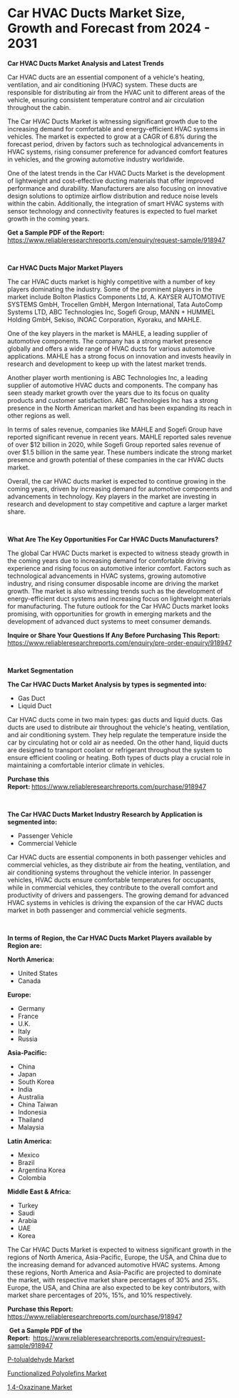 <p><h1>Car HVAC Ducts Market Size, Growth and Forecast from 2024 - 2031</h1></p><p><strong>Car HVAC Ducts Market Analysis and Latest Trends</strong></p>
<p><p>Car HVAC ducts are an essential component of a vehicle's heating, ventilation, and air conditioning (HVAC) system. These ducts are responsible for distributing air from the HVAC unit to different areas of the vehicle, ensuring consistent temperature control and air circulation throughout the cabin.</p><p>The Car HVAC Ducts Market is witnessing significant growth due to the increasing demand for comfortable and energy-efficient HVAC systems in vehicles. The market is expected to grow at a CAGR of 6.8% during the forecast period, driven by factors such as technological advancements in HVAC systems, rising consumer preference for advanced comfort features in vehicles, and the growing automotive industry worldwide.</p><p>One of the latest trends in the Car HVAC Ducts Market is the development of lightweight and cost-effective ducting materials that offer improved performance and durability. Manufacturers are also focusing on innovative design solutions to optimize airflow distribution and reduce noise levels within the cabin. Additionally, the integration of smart HVAC systems with sensor technology and connectivity features is expected to fuel market growth in the coming years.</p></p>
<p><strong>Get a Sample PDF of the Report:&nbsp;</strong> <a href="https://www.reliableresearchreports.com/enquiry/request-sample/918947">https://www.reliableresearchreports.com/enquiry/request-sample/918947</a></p>
<p>&nbsp;</p>
<p><strong>Car HVAC Ducts Major Market Players</strong></p>
<p><p>The car HVAC ducts market is highly competitive with a number of key players dominating the industry. Some of the prominent players in the market include Bolton Plastics Components Ltd, A. KAYSER AUTOMOTIVE SYSTEMS GmbH, Trocellen GmbH, Mergon International, Tata AutoComp Systems LTD, ABC Technologies Inc, Sogefi Group, MANN + HUMMEL Holding GmbH, Sekiso, INOAC Corporation, Kyoraku, and MAHLE.</p><p>One of the key players in the market is MAHLE, a leading supplier of automotive components. The company has a strong market presence globally and offers a wide range of HVAC ducts for various automotive applications. MAHLE has a strong focus on innovation and invests heavily in research and development to keep up with the latest market trends.</p><p>Another player worth mentioning is ABC Technologies Inc, a leading supplier of automotive HVAC ducts and components. The company has seen steady market growth over the years due to its focus on quality products and customer satisfaction. ABC Technologies Inc has a strong presence in the North American market and has been expanding its reach in other regions as well.</p><p>In terms of sales revenue, companies like MAHLE and Sogefi Group have reported significant revenue in recent years. MAHLE reported sales revenue of over $12 billion in 2020, while Sogefi Group reported sales revenue of over $1.5 billion in the same year. These numbers indicate the strong market presence and growth potential of these companies in the car HVAC ducts market.</p><p>Overall, the car HVAC ducts market is expected to continue growing in the coming years, driven by increasing demand for automotive components and advancements in technology. Key players in the market are investing in research and development to stay competitive and capture a larger market share.</p></p>
<p>&nbsp;</p>
<p><strong>What Are The Key Opportunities For Car HVAC Ducts Manufacturers?</strong></p>
<p><p>The global Car HVAC Ducts market is expected to witness steady growth in the coming years due to increasing demand for comfortable driving experience and rising focus on automotive interior comfort. Factors such as technological advancements in HVAC systems, growing automotive industry, and rising consumer disposable income are driving the market growth. The market is also witnessing trends such as the development of energy-efficient duct systems and increasing focus on lightweight materials for manufacturing. The future outlook for the Car HVAC Ducts market looks promising, with opportunities for growth in emerging markets and the development of advanced duct systems to meet consumer demands.</p></p>
<p><strong>Inquire or Share Your Questions If Any Before Purchasing This Report:</strong> <a href="https://www.reliableresearchreports.com/enquiry/pre-order-enquiry/918947">https://www.reliableresearchreports.com/enquiry/pre-order-enquiry/918947</a></p>
<p>&nbsp;</p>
<p><strong>Market Segmentation</strong></p>
<p><strong>The Car HVAC Ducts Market Analysis by types is segmented into:</strong></p>
<p><ul><li>Gas Duct</li><li>Liquid Duct</li></ul></p>
<p><p>Car HVAC ducts come in two main types: gas ducts and liquid ducts. Gas ducts are used to distribute air throughout the vehicle's heating, ventilation, and air conditioning system. They help regulate the temperature inside the car by circulating hot or cold air as needed. On the other hand, liquid ducts are designed to transport coolant or refrigerant throughout the system to ensure efficient cooling or heating. Both types of ducts play a crucial role in maintaining a comfortable interior climate in vehicles.</p></p>
<p><strong>Purchase this Report:&nbsp;</strong><a href="https://www.reliableresearchreports.com/purchase/918947">https://www.reliableresearchreports.com/purchase/918947</a></p>
<p>&nbsp;</p>
<p><strong>The Car HVAC Ducts Market Industry Research by Application is segmented into:</strong></p>
<p><ul><li>Passenger Vehicle</li><li>Commercial Vehicle</li></ul></p>
<p><p>Car HVAC ducts are essential components in both passenger vehicles and commercial vehicles, as they distribute air from the heating, ventilation, and air conditioning systems throughout the vehicle interior. In passenger vehicles, HVAC ducts ensure comfortable temperatures for occupants, while in commercial vehicles, they contribute to the overall comfort and productivity of drivers and passengers. The growing demand for advanced HVAC systems in vehicles is driving the expansion of the car HVAC ducts market in both passenger and commercial vehicle segments.</p></p>
<p>&nbsp;</p>
<p><strong>In terms of Region, the Car HVAC Ducts Market Players available by Region are:</strong></p>
<p>
    <p> <strong> North America: </strong>
        <ul>
            <li>United States</li>
            <li>Canada</li>
        </ul>
        </p> 
    <p> <strong> Europe: </strong>
        <ul>
            <li>Germany</li>
            <li>France</li>
            <li>U.K.</li>
            <li>Italy</li>
            <li>Russia</li>
        </ul>
        </p> 
    <p> <strong> Asia-Pacific: </strong>
        <ul>
            <li>China</li>
            <li>Japan</li>
            <li>South Korea</li>
            <li>India</li>
            <li>Australia</li>
            <li>China Taiwan</li>
            <li>Indonesia</li>
            <li>Thailand</li>
            <li>Malaysia</li>
        </ul>
        </p> 
    <p> <strong> Latin America: </strong>
        <ul>
            <li>Mexico</li>
            <li>Brazil</li>
            <li>Argentina Korea</li>
            <li>Colombia</li>
        </ul>
        </p> 
    <p> <strong> Middle East & Africa: </strong>
        <ul>
            <li>Turkey</li>
            <li>Saudi</li>
            <li>Arabia</li>
            <li>UAE</li>
            <li>Korea</li>
        </ul>
    </p>
    </p>
<p><p>The Car HVAC Ducts Market is expected to witness significant growth in the regions of North America, Asia-Pacific, Europe, the USA, and China due to the increasing demand for advanced automotive HVAC systems. Among these regions, North America and Asia-Pacific are projected to dominate the market, with respective market share percentages of 30% and 25%. Europe, the USA, and China are also expected to be key contributors, with market share percentages of 20%, 15%, and 10% respectively.</p></p>
<p><strong>Purchase this Report: </strong><a href="https://www.reliableresearchreports.com/purchase/918947">https://www.reliableresearchreports.com/purchase/918947</a></p>
<p>&nbsp;<strong>Get a Sample PDF of the Report:&nbsp;&nbsp;</strong><a href="https://www.reliableresearchreports.com/enquiry/request-sample/918947">https://www.reliableresearchreports.com/enquiry/request-sample/918947</a></p>
<p><strong></strong></p>
<p><p><a href="https://view.publitas.com/reportprime-1/p-tolualdehyde-market-provides-detailed-segmentation-of-this-market-based-on-type-application-and-region-and-forecast-for-the-period-from-2023-2030/">P-tolualdehyde Market</a></p><p><a href="https://view.publitas.com/reportprime-1/functionalized-polyolefins-market-provides-detailed-segmentation-of-this-market-based-on-type-application-and-region-and-forecast-for-the-period-from-2023-2030/">Functionalized Polyolefins Market</a></p><p><a href="https://view.publitas.com/reportprime-1/14-oxazinane-market-offer-valuable-insights-into-market-size-market-share-market-trends-and-projections-spanning-from-2023-to-2030/">1,4-Oxazinane Market</a></p></p>